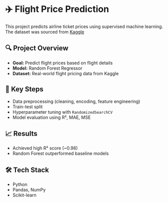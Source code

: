 # ✈️ Flight Price Prediction

This project predicts airline ticket prices using supervised machine learning. The dataset was sourced from [Kaggle](https://www.kaggle.com/datasets/shubhambathwal/flight-price-prediction?resource=download) 

## 🔍 Project Overview
- **Goal:** Predict flight prices based on flight details
- **Model:** Random Forest Regressor
- **Dataset:** Real-world flight pricing data from Kaggle

## 🧪 Key Steps
- Data preprocessing (cleaning, encoding, feature engineering)
- Train-test split
- Hyperparameter tuning with `RandomizedSearchCV`
- Model evaluation using R², MAE, MSE

## 📈 Results
- Achieved high R² score (~0.98)
- Random Forest outperformed baseline models

## 🛠️ Tech Stack
- Python
- Pandas, NumPy
- Scikit-learn


